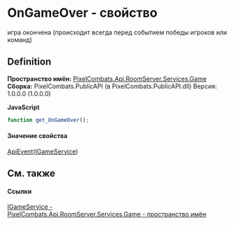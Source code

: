 # OnGameOver - свойство


игра окончена (происходит всегда перед событием победы игроков или команд)



## Definition
**Пространство имён:** <a href="4584ac61-93b9-69e2-657a-49d576172c45">PixelCombats.Api.RoomServer.Services.Game</a>  
**Сборка:** PixelCombats.PublicAPI (в PixelCombats.PublicAPI.dll) Версия: 1.0.0.0 (1.0.0.0)

**JavaScript**
``` JavaScript
function get_OnGameOver();

```



#### Значение свойства
<a href="09cd41c4-e05d-d749-d641-73ffdf39afc5">ApiEvent</a>(<a href="ab34782e-181c-17a0-e9a6-0f19d41e73d2">IGameService</a>)

## См. также


#### Ссылки
<a href="ab34782e-181c-17a0-e9a6-0f19d41e73d2">IGameService - </a>  
<a href="4584ac61-93b9-69e2-657a-49d576172c45">PixelCombats.Api.RoomServer.Services.Game - пространство имён</a>  
